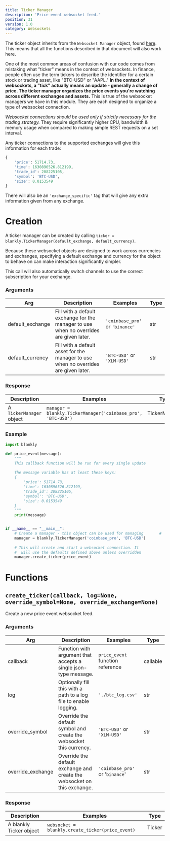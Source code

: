 ```yaml
---
title: Ticker Manager
description: 'Price event websocket feed.'
position: 31
version: 1.0
category: Websockets
---
```


The ticker object inherits from the `Websocket Manager` object, found [here](/websockets/websocket_manager). This means that all the functions described in that document will also work here.

One of the most common areas of confusion with our code comes from mistaking what "ticker" means in the context of websockets. 
In finance, people often use the term tickers to describe the identifier for a certain stock or trading asset, like "BTC-USD" or "AAPL."
**In the context of websockets, a "tick" actually means an update - generally a change of price. The ticker manager organizes the price events you're watching across different exchanges and assets.**
This is true of the websocket managers we have in this module. They are each designed to organize a type of websocket connection.

*Websocket connections should be used only if strictly necessary for the trading strategy.* They require significantly higher CPU, bandwidth & memory usage when compared to making simple REST requests on a set interval.

Any ticker connections to the supported exchanges will give this information for each trade:

```python
{
	'price': 51714.73, 
	'time': 1630896526.812199, 
    'trade_id': 208225105, 
    'symbol': 'BTC-USD', 
    'size': 0.0153549
}
```

There will also be an `'exchange_specific'` tag that will give any extra information given from any exchange.

# Creation

A ticker manager can be created by calling `ticker = blankly.TickerManager(default_exchange, default_currency)`.

Because these websocket objects are designed to work across currencies and exchanges, specifying a default exchange and currency for the object to behave on can make interaction significantly simpler.

This call will also automatically switch channels to use the correct subscription for your exchange.

### Arguments

| Arg              | Description                                                  | Examples                        | Type |
| ---------------- | ------------------------------------------------------------ | ------------------------------- | ---- |
| default_exchange | Fill with a default exchange for the manager to use when no overrides are given later. | `'coinbase_pro'` or `'binance'` | str  |
| default_currency | Fill with a default asset for the manager to use when no overrides are given later. | `'BTC-USD'` or `'XLM-USD'`      | str  |

### Response

| Description              | Examples                                                     | Type          |
| ------------------------ | ------------------------------------------------------------ | ------------- |
| A `TickerManager` object | `manager = blankly.TickerManager('coinbase_pro', 'BTC-USD')` | TickerManager |

### Example

```python
import blankly

def price_event(message):
  	"""
  	This callback function will be run for every single update
  	
  	The message variable has at least these keys:
  	{
  		'price': 51714.73, 
  		'time': 1630896526.812199, 
  		'trade_id': 208225105, 
  		'symbol': 'BTC-USD', 
  		'size': 0.0153549
  	}
  	"""
    print(message)


if __name__ == "__main__":
    # Create a manager - this object can be used for managing 		#  many websocket connections
    manager = blankly.TickerManager('coinbase_pro', 'BTC-USD')
    
    # This will create and start a websocket connection. It
    #  will use the defaults defined above unless overridden
    manager.create_ticker(price_event)
```

# Functions

## `create_ticker(callback, log=None, override_symbol=None, override_exchange=None)`

Create a new price event websocket feed.

### Arguments

| Arg               | Description                                                  | Examples                         | Type     |
| ----------------- | ------------------------------------------------------------ | -------------------------------- | -------- |
| callback          | Function with argument that accepts a single json-type message. | `price_event` function reference | callable |
| log               | Optionally fill this with a path to a log file to enable logging. | `'./btc_log.csv'`                | str      |
| override_symbol   | Override the default symbol and create the websocket this currency. | `'BTC-USD'` or `'XLM-USD'`       | str      |
| override_exchange | Override the default exchange and create the websocket on this exchange. | `'coinbase_pro'` or '`binance`'  | str      |

### Response

| Description             | Examples                                         | Type   |
| ----------------------- | ------------------------------------------------ | ------ |
| A blankly Ticker object | `websocket = blankly.create_ticker(price_event)` | Ticker |

